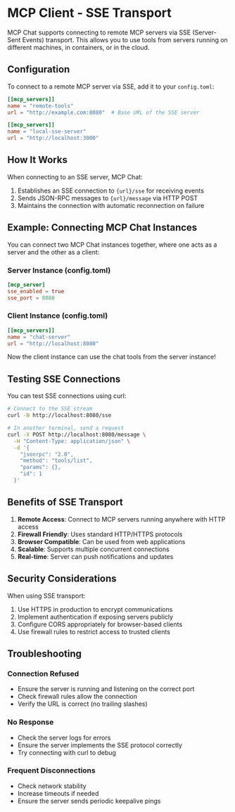 # MCP Client - SSE Transport

MCP Chat supports connecting to remote MCP servers via SSE (Server-Sent Events) transport. This allows you to use tools from servers running on different machines, in containers, or in the cloud.

## Configuration

To connect to a remote MCP server via SSE, add it to your `config.toml`:

```toml
[[mcp_servers]]
name = "remote-tools"
url = "http://example.com:8080"  # Base URL of the SSE server

[[mcp_servers]]
name = "local-sse-server"
url = "http://localhost:3000"
```

## How It Works

When connecting to an SSE server, MCP Chat:

1. Establishes an SSE connection to `{url}/sse` for receiving events
2. Sends JSON-RPC messages to `{url}/message` via HTTP POST
3. Maintains the connection with automatic reconnection on failure

## Example: Connecting MCP Chat Instances

You can connect two MCP Chat instances together, where one acts as a server and the other as a client:

### Server Instance (config.toml)

```toml
[mcp_server]
sse_enabled = true
sse_port = 8080
```

### Client Instance (config.toml)

```toml
[[mcp_servers]]
name = "chat-server"
url = "http://localhost:8080"
```

Now the client instance can use the chat tools from the server instance!

## Testing SSE Connections

You can test SSE connections using curl:

```bash
# Connect to the SSE stream
curl -N http://localhost:8080/sse

# In another terminal, send a request
curl -X POST http://localhost:8080/message \
  -H "Content-Type: application/json" \
  -d '{
    "jsonrpc": "2.0",
    "method": "tools/list",
    "params": {},
    "id": 1
  }'
```

## Benefits of SSE Transport

1. **Remote Access**: Connect to MCP servers running anywhere with HTTP access
2. **Firewall Friendly**: Uses standard HTTP/HTTPS protocols
3. **Browser Compatible**: Can be used from web applications
4. **Scalable**: Supports multiple concurrent connections
5. **Real-time**: Server can push notifications and updates

## Security Considerations

When using SSE transport:

1. Use HTTPS in production to encrypt communications
2. Implement authentication if exposing servers publicly
3. Configure CORS appropriately for browser-based clients
4. Use firewall rules to restrict access to trusted clients

## Troubleshooting

### Connection Refused
- Ensure the server is running and listening on the correct port
- Check firewall rules allow the connection
- Verify the URL is correct (no trailing slashes)

### No Response
- Check the server logs for errors
- Ensure the server implements the SSE protocol correctly
- Try connecting with curl to debug

### Frequent Disconnections
- Check network stability
- Increase timeouts if needed
- Ensure the server sends periodic keepalive pings